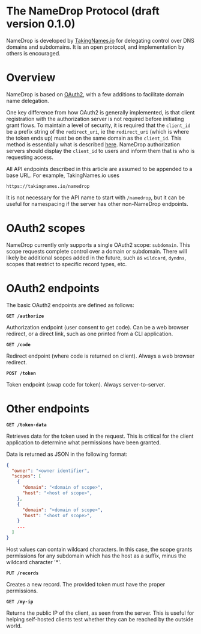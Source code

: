 # The NameDrop Protocol (draft version 0.1.0)

NameDrop is developed by [TakingNames.io][0] for delegating control over DNS
domains and subdomains. It is an open protocol, and implementation by others
is encouraged.


# Overview

NameDrop is based on [OAuth2][1], with a few additions to facilitate domain
name delegation.

One key difference from how OAuth2 is generally implemented, is that client
registration with the authorization server is not required before initiating
grant flows. To maintain a level of security, it is required that the
`client_id` be a prefix string of the `redirect_uri`, ie the `redirect_uri`
(which is where the token ends up) must be on the same domain as the
`client_id`. This method is essentially what is described [here][2]. NameDrop
authorization servers should display the `client_id` to users and inform them
that is who is requesting access.

All API endpoints described in this article are assumed to be appended to a
base URL. For example, TakingNames.io uses

`https://takingnames.io/namedrop`

It is not necessary for the API name to start with `/namedrop`, but it can
be useful for namespacing if the server has other non-NameDrop endpoints.

# OAuth2 scopes

NameDrop currently only supports a single OAuth2 scope: `subdomain`. This
scope requests complete control over a domain or subdomain. There will likely
be additional scopes added in the future, such as `wildcard`, `dyndns`, scopes
that restrict to specific record types, etc.


# OAuth2 endpoints

The basic OAuth2 endpoints are defined as follows:

**`GET /authorize`**

Authorization endpoint (user consent to get code). Can be a web browser
redirect, or a direct link, such as one printed from a CLI application.


**`GET /code`**

Redirect endpoint (where code is returned on client). Always a web browser
redirect.


**`POST /token`**

Token endpoint (swap code for token). Always server-to-server.


# Other endpoints

**`GET /token-data`**

Retrieves data for the token used in the request. This is critical for the
client application to determine what permissions have been granted.

Data is returned as JSON in the following format:

```json
{
  "owner": "<owner identifier",
  "scopes": [
    {
      "domain": "<domain of scope>",
      "host": "<host of scope>",
    },
    {
      "domain": "<domain of scope>",
      "host": "<host of scope>",
    }
    ...
  ]
}
```

Host values can contain wildcard characters. In this case, the scope grants
permissions for any subdomain which has the host as a suffix, minus the
wildcard character '*'.


**`PUT /records`**

Creates a new record. The provided token must have the proper permissions.


**`GET /my-ip`**

Returns the public IP of the client, as seen from the server. This is useful
for helping self-hosted clients test whether they can be reached by the outside
world.



[0]: https://takingnames.io

[1]: https://oauth.net/2/

[2]: https://aaronparecki.com/2018/07/07/7/oauth-for-the-open-web
